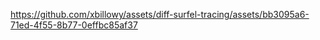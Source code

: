 


https://github.com/xbillowy/assets/diff-surfel-tracing/assets/bb3095a6-71ed-4f55-8b77-0effbc85af37

